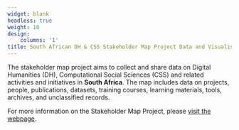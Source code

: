 ```yaml
---
widget: blank
headless: true
weight: 10
design:
    columns: '1'
title: South African DH & CSS Stakeholder Map Project Data and Visualisation
---
```

The stakeholder map project aims to collect and share data on Digital Humanities (DH), Computational Social Sciences (CSS) and related activities and initiatives in **South Africa**. The map includes data on projects, people, publications, datasets, training courses, learning materials, tools, archives, and unclassified records. 

For more information on the Stakeholder Map Project, please [visit the webpage](../stakeholder-map-info/).